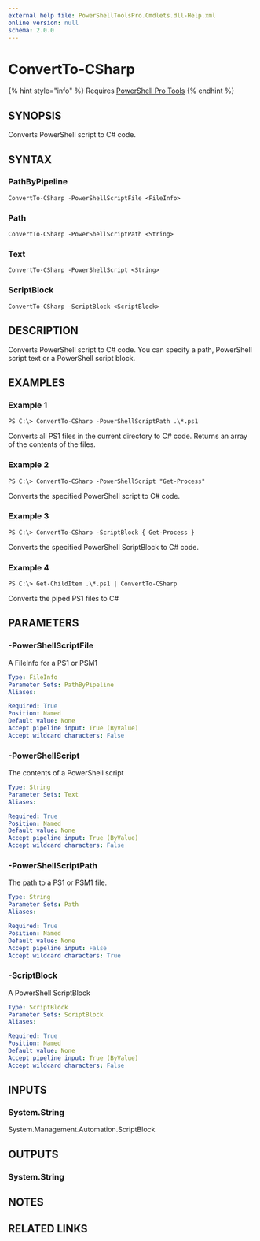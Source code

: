 ```yaml
---
external help file: PowerShellToolsPro.Cmdlets.dll-Help.xml
online version: null
schema: 2.0.0
---
```


# ConvertTo-CSharp

{% hint style="info" %}
Requires [PowerShell Pro Tools](https://ironmansoftware.com/poshtools)
{% endhint %}

## SYNOPSIS

Converts PowerShell script to C\# code.

## SYNTAX

### PathByPipeline

```text
ConvertTo-CSharp -PowerShellScriptFile <FileInfo>
```

### Path

```text
ConvertTo-CSharp -PowerShellScriptPath <String>
```

### Text

```text
ConvertTo-CSharp -PowerShellScript <String>
```

### ScriptBlock

```text
ConvertTo-CSharp -ScriptBlock <ScriptBlock>
```

## DESCRIPTION

Converts PowerShell script to C\# code. You can specify a path, PowerShell script text or a PowerShell script block.

## EXAMPLES

### Example 1

```text
PS C:\> ConvertTo-CSharp -PowerShellScriptPath .\*.ps1
```

Converts all PS1 files in the current directory to C\# code. Returns an array of the contents of the files.

### Example 2

```text
PS C:\> ConvertTo-CSharp -PowerShellScript "Get-Process"
```

Converts the specified PowerShell script to C\# code.

### Example 3

```text
PS C:\> ConvertTo-CSharp -ScriptBlock { Get-Process }
```

Converts the specified PowerShell ScriptBlock to C\# code.

### Example 4

```text
PS C:\> Get-ChildItem .\*.ps1 | ConvertTo-CSharp
```

Converts the piped PS1 files to C\#

## PARAMETERS

### -PowerShellScriptFile

A FileInfo for a PS1 or PSM1

```yaml
Type: FileInfo
Parameter Sets: PathByPipeline
Aliases: 

Required: True
Position: Named
Default value: None
Accept pipeline input: True (ByValue)
Accept wildcard characters: False
```

### -PowerShellScript

The contents of a PowerShell script

```yaml
Type: String
Parameter Sets: Text
Aliases: 

Required: True
Position: Named
Default value: None
Accept pipeline input: True (ByValue)
Accept wildcard characters: False
```

### -PowerShellScriptPath

The path to a PS1 or PSM1 file.

```yaml
Type: String
Parameter Sets: Path
Aliases: 

Required: True
Position: Named
Default value: None
Accept pipeline input: False
Accept wildcard characters: True
```

### -ScriptBlock

A PowerShell ScriptBlock

```yaml
Type: ScriptBlock
Parameter Sets: ScriptBlock
Aliases: 

Required: True
Position: Named
Default value: None
Accept pipeline input: True (ByValue)
Accept wildcard characters: False
```

## INPUTS

### System.String

System.Management.Automation.ScriptBlock

## OUTPUTS

### System.String

## NOTES

## RELATED LINKS

